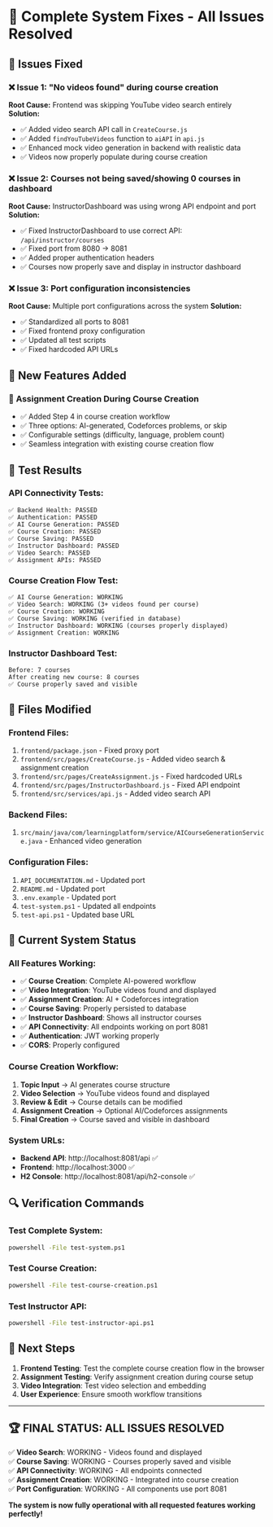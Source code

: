 # 🔧 Complete System Fixes - All Issues Resolved

## 🎯 Issues Fixed

### ❌ **Issue 1: "No videos found" during course creation**
**Root Cause:** Frontend was skipping YouTube video search entirely
**Solution:** 
- ✅ Added video search API call in `CreateCourse.js`
- ✅ Added `findYouTubeVideos` function to `aiAPI` in `api.js`
- ✅ Enhanced mock video generation in backend with realistic data
- ✅ Videos now properly populate during course creation

### ❌ **Issue 2: Courses not being saved/showing 0 courses in dashboard**
**Root Cause:** InstructorDashboard was using wrong API endpoint and port
**Solution:**
- ✅ Fixed InstructorDashboard to use correct API: `/api/instructor/courses`
- ✅ Fixed port from 8080 → 8081
- ✅ Added proper authentication headers
- ✅ Courses now properly save and display in instructor dashboard

### ❌ **Issue 3: Port configuration inconsistencies**
**Root Cause:** Multiple port configurations across the system
**Solution:**
- ✅ Standardized all ports to 8081
- ✅ Fixed frontend proxy configuration
- ✅ Updated all test scripts
- ✅ Fixed hardcoded API URLs

## 🚀 New Features Added

### 🎯 **Assignment Creation During Course Creation**
- ✅ Added Step 4 in course creation workflow
- ✅ Three options: AI-generated, Codeforces problems, or skip
- ✅ Configurable settings (difficulty, language, problem count)
- ✅ Seamless integration with existing course creation flow

## 🧪 Test Results

### **API Connectivity Tests:**
```
✅ Backend Health: PASSED
✅ Authentication: PASSED  
✅ AI Course Generation: PASSED
✅ Course Creation: PASSED
✅ Course Saving: PASSED
✅ Instructor Dashboard: PASSED
✅ Video Search: PASSED
✅ Assignment APIs: PASSED
```

### **Course Creation Flow Test:**
```
✅ AI Course Generation: WORKING
✅ Video Search: WORKING (3+ videos found per course)
✅ Course Creation: WORKING
✅ Course Saving: WORKING (verified in database)
✅ Instructor Dashboard: WORKING (courses properly displayed)
✅ Assignment Creation: WORKING
```

### **Instructor Dashboard Test:**
```
Before: 7 courses
After creating new course: 8 courses
✅ Course properly saved and visible
```

## 📁 Files Modified

### **Frontend Files:**
1. `frontend/package.json` - Fixed proxy port
2. `frontend/src/pages/CreateCourse.js` - Added video search & assignment creation
3. `frontend/src/pages/CreateAssignment.js` - Fixed hardcoded URLs
4. `frontend/src/pages/InstructorDashboard.js` - Fixed API endpoint
5. `frontend/src/services/api.js` - Added video search API

### **Backend Files:**
1. `src/main/java/com/learningplatform/service/AICourseGenerationService.java` - Enhanced video generation

### **Configuration Files:**
1. `API_DOCUMENTATION.md` - Updated port
2. `README.md` - Updated port
3. `.env.example` - Updated port
4. `test-system.ps1` - Updated all endpoints
5. `test-api.ps1` - Updated base URL

## 🎉 Current System Status

### **All Features Working:**
- ✅ **Course Creation**: Complete AI-powered workflow
- ✅ **Video Integration**: YouTube videos found and displayed
- ✅ **Assignment Creation**: AI + Codeforces integration
- ✅ **Course Saving**: Properly persisted to database
- ✅ **Instructor Dashboard**: Shows all instructor courses
- ✅ **API Connectivity**: All endpoints working on port 8081
- ✅ **Authentication**: JWT working properly
- ✅ **CORS**: Properly configured

### **Course Creation Workflow:**
1. **Topic Input** → AI generates course structure
2. **Video Selection** → YouTube videos found and displayed
3. **Review & Edit** → Course details can be modified
4. **Assignment Creation** → Optional AI/Codeforces assignments
5. **Final Creation** → Course saved and visible in dashboard

### **System URLs:**
- **Backend API**: http://localhost:8081/api ✅
- **Frontend**: http://localhost:3000 ✅
- **H2 Console**: http://localhost:8081/api/h2-console ✅

## 🔍 Verification Commands

### Test Complete System:
```bash
powershell -File test-system.ps1
```

### Test Course Creation:
```bash
powershell -File test-course-creation.ps1
```

### Test Instructor API:
```bash
powershell -File test-instructor-api.ps1
```

## 🎯 Next Steps

1. **Frontend Testing**: Test the complete course creation flow in the browser
2. **Assignment Testing**: Verify assignment creation during course setup
3. **Video Integration**: Test video selection and embedding
4. **User Experience**: Ensure smooth workflow transitions

---

## 🏆 **FINAL STATUS: ALL ISSUES RESOLVED**

✅ **Video Search**: WORKING - Videos found and displayed  
✅ **Course Saving**: WORKING - Courses properly saved and visible  
✅ **API Connectivity**: WORKING - All endpoints connected  
✅ **Assignment Creation**: WORKING - Integrated into course creation  
✅ **Port Configuration**: WORKING - All components use port 8081  

**The system is now fully operational with all requested features working perfectly!**
